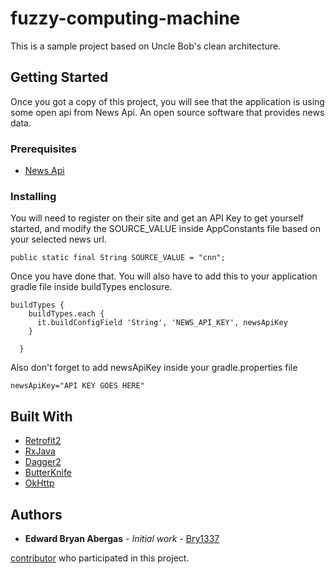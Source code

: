 # fuzzy-computing-machine

This is a sample project based on Uncle Bob's clean architecture.

## Getting Started

Once you got a copy of this project, you will see that the application is using some open api from News Api.
An open source software that provides news data.

### Prerequisites

* [News Api](https://newsapi.org/)

### Installing

You will need to register on their site and get an API Key to get yourself started, and modify the SOURCE_VALUE 
inside AppConstants file based on your selected news url.

```
public static final String SOURCE_VALUE = "cnn";
```

Once you have done that.
You will also have to add this to your application gradle file inside buildTypes enclosure.

```
buildTypes {
    buildTypes.each {
      it.buildConfigField 'String', 'NEWS_API_KEY', newsApiKey
    }

  }
```

Also don't forget to add newsApiKey inside your gradle.properties file
```
newsApiKey="API KEY GOES HERE"
```
## Built With

* [Retrofit2](http://square.github.io/retrofit/)
* [RxJava](https://github.com/ReactiveX/RxJava)
* [Dagger2](https://google.github.io/dagger/)
* [ButterKnife](http://jakewharton.github.io/butterknife/)
* [OkHttp](http://square.github.io/okhttp/)

## Authors

* **Edward Bryan Abergas** - *Initial work* - [Bry1337](https://github.com/Bry1337)

[contributor](https://github.com/ceosilvajr) who participated in this project.
